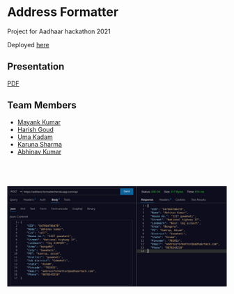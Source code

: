 # Address Formatter
Project for Aadhaar hackathon 2021  
    
Deployed [here](https://address-formatter.herokuapp.com)

## Presentation
[PDF](https://www.canva.com/design/DAEuAJaugrk/MmE2yKevTPkHDezCFMafAQ/view?utm_content=DAEuAJaugrk&utm_campaign=designshare&utm_medium=link&utm_source=sharebutton)

## Team Members
- [Mayank Kumar](https://github.com/mayank-kr)
- [Harish Goud](https://github.com/harishgoudakkala)
- [Uma Kadam](https://github.com/umak1106)
- [Karuna Sharma](https://github.com/Karunasharma09)
- [Abhinav Kumar](https://github.com/AbhiSinha08)
## <br/>
![API Example](./static/example.png)
